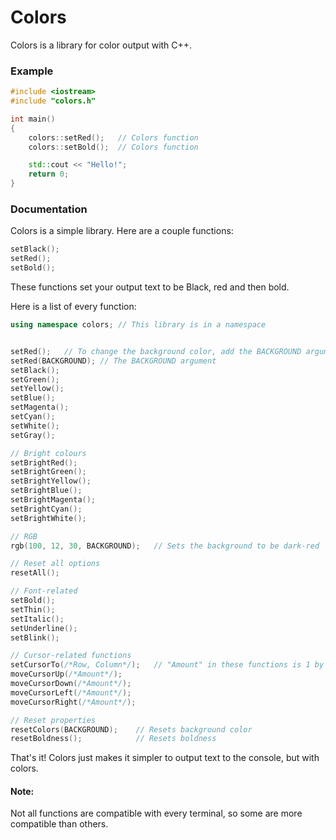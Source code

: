 # Colors

Colors is a library for color output with C++.

### Example

```cpp
#include <iostream>
#include "colors.h"

int main()
{
    colors::setRed();   // Colors function
    colors::setBold();  // Colors function

    std::cout << "Hello!";
    return 0;
}
```

### Documentation

Colors is a simple library. Here are a couple functions:

```cpp
setBlack();
setRed();
setBold();
```

These functions set your output text to be Black, red and then bold.

Here is a list of every function:

```cpp
using namespace colors; // This library is in a namespace


setRed();   // To change the background color, add the BACKGROUND argument like seen below
setRed(BACKGROUND); // The BACKGROUND argument
setBlack();
setGreen();
setYellow();
setBlue();
setMagenta();
setCyan();
setWhite();
setGray();

// Bright colours
setBrightRed();
setBrightGreen();
setBrightYellow();
setBrightBlue();
setBrightMagenta();
setBrightCyan();
setBrightWhite();

// RGB
rgb(100, 12, 30, BACKGROUND);   // Sets the background to be dark-red

// Reset all options
resetAll();

// Font-related
setBold();
setThin();
setItalic();
setUnderline();
setBlink();

// Cursor-related functions
setCursorTo(/*Row, Column*/);   // "Amount" in these functions is 1 by default
moveCursorUp(/*Amount*/);
moveCursorDown(/*Amount*/);
moveCursorLeft(/*Amount*/);
moveCursorRight(/*Amount*/);

// Reset properties
resetColors(BACKGROUND);    // Resets background color
resetBoldness();            // Resets boldness
```

That's it! Colors just makes it simpler to output text to the console, but with colors.

#### Note:

Not all functions are compatible with every terminal, so some are more compatible than others.
